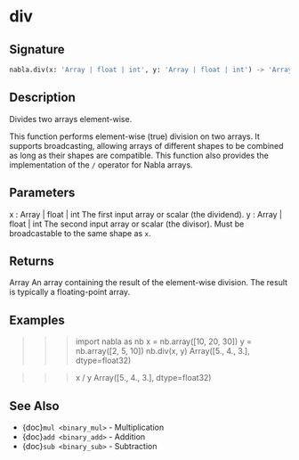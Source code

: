 # div

## Signature

```python
nabla.div(x: 'Array | float | int', y: 'Array | float | int') -> 'Array'
```

## Description

Divides two arrays element-wise.

This function performs element-wise (true) division on two arrays. It
supports broadcasting, allowing arrays of different shapes to be combined
as long as their shapes are compatible. This function also provides the
implementation of the `/` operator for Nabla arrays.

Parameters
----------
x : Array | float | int
The first input array or scalar (the dividend).
y : Array | float | int
The second input array or scalar (the divisor). Must be broadcastable
to the same shape as `x`.

Returns
-------
Array
An array containing the result of the element-wise division. The
result is typically a floating-point array.

Examples
--------
>>> import nabla as nb
>>> x = nb.array([10, 20, 30])
>>> y = nb.array([2, 5, 10])
>>> nb.div(x, y)
Array([5., 4., 3.], dtype=float32)

>>> x / y
Array([5., 4., 3.], dtype=float32)

## See Also

- {doc}`mul <binary_mul>` - Multiplication
- {doc}`add <binary_add>` - Addition
- {doc}`sub <binary_sub>` - Subtraction

